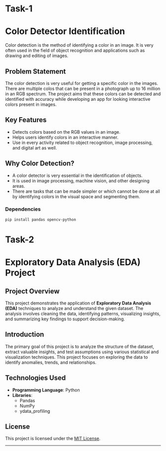 # Task-1

# Color Detector Identification

Color detection is the method of identifying a color in an image. It is very often used in the field of object recognition and applications such as drawing and editing of images.

## Problem Statement

The color detection is very useful for getting a specific color in the images. There are multiple colos that can be present in a photograph up to 16 million in an RGB spectrum. The project aims that these colors can be detected and identified with accuracy while developing an app for looking interactive colors present in images.

## Key Features 
- Detects colors based on the RGB values in an image.
- Helps users identify colors in an interactive manner.
- Use in every activity related to object recognition, image processing, and digital art as well.

## Why Color Detection?
- A color detector is very essential in the identification of objects.
- It is used in image processing, machine vision, and other designing areas.
- There are tasks that can be made simpler or which cannot be done at all by identifying colors in the visual space and segmenting them.

  
### Dependencies
```bash
pip install pandas opencv-python
```
# Task-2

# Exploratory Data Analysis (EDA) Project

## Project Overview
This project demonstrates the application of **Exploratory Data Analysis (EDA)** techniques to analyze and understand the given dataset. The analysis involves cleaning the data, identifying patterns, visualizing insights, and summarizing key findings to support decision-making.

## Introduction
The primary goal of this project is to analyze the structure of the dataset, extract valuable insights, and test assumptions using various statistical and visualization techniques. This project focuses on exploring the data to identify anomalies, trends, and relationships.

## Technologies Used
- **Programming Language**: Python
- **Libraries**:  
  - Pandas  
  - NumPy  
  - ydata_profiling

## License
This project is licensed under the [MIT License](LICENSE).

---
